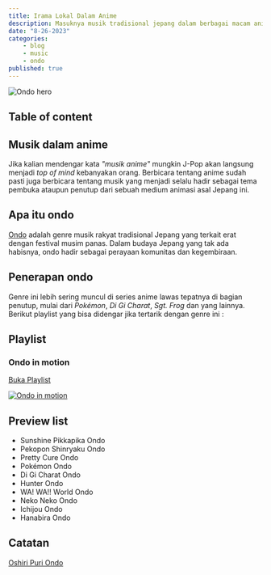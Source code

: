 ```yaml
---
title: Irama Lokal Dalam Anime
description: Masuknya musik tradisional jepang dalam berbagai macam anime
date: "8-26-2023"
categories:
    - blog
    - music
    - ondo
published: true
---
```


<script lang="ts">
	import { ExternalLink } from "lucide-svelte";
</script>

<img src="https://i.ibb.co/9YzXwpR/Coverondo.jpg" alt="Ondo hero">

## Table of content

## Musik dalam anime

Jika kalian mendengar kata _"musik anime"_ mungkin J-Pop akan langsung menjadi _top of mind_ kebanyakan orang. Berbicara tentang anime sudah pasti juga berbicara tentang musik yang menjadi selalu hadir sebagai tema pembuka ataupun penutup dari sebuah medium animasi asal Jepang ini.

## Apa itu ondo

[Ondo](<https://en.wikipedia.org/wiki/Ondo_(music)>) adalah genre musik rakyat tradisional Jepang yang terkait erat dengan festival musim panas. Dalam budaya Jepang yang tak ada habisnya, ondo hadir sebagai perayaan komunitas dan kegembiraan.

## Penerapan ondo

Genre ini lebih sering muncul di series anime lawas tepatnya di bagian penutup, mulai dari _Pokémon_, _Di Gi Charat_, _Sgt. Frog_ dan yang lainnya. Berikut playlist yang bisa didengar jika tertarik dengan genre ini :

## Playlist

### Ondo in motion

<a href="https://youtube.com/playlist?list=PLxYJVQX4iniG5Zlxq2WWZq9fg4eBhjtV7&si=Fc9ci-dq8HRVjEUq" target="_blank">
    <p class="span">Buka Playlist<ExternalLink size={15} /></p>
    <img src="https://i.ibb.co/cJDmSvc/Ondoinmotion.jpg" alt="Ondo in motion" title="Ondo in motion" loading="lazy">
</a>

## Preview list

<ul class="list">
    <li>Sunshine Pikkapika Ondo</li>
    <li>Pekopon Shinryaku Ondo</li>
    <li>Pretty Cure Ondo</li>
    <li>Pokémon Ondo</li>
    <li>Di Gi Charat Ondo</li>
    <li>Hunter Ondo</li>
    <li>WA! WA!! World Ondo</li>
    <li>Neko Neko Ondo</li>
    <li>Ichijou Ondo</li>
    <li>Hanabira Ondo</li>
</ul>

## Catatan

<a href="https://youtu.be/ON1_hkXe-1Y?si=81eEVcW7ODReCjGo" target="_blank"><span class="notes">Oshiri Puri Ondo<ExternalLink size={15} /></span></a>
